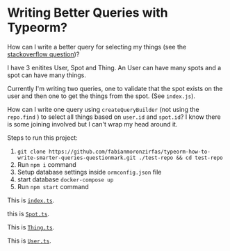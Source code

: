 # Writing Better Queries with Typeorm? 

How can I write a better query for selecting my things (see the [stackoverflow question](https://stackoverflow.com/questions/56790133/how-can-i-optimze-my-query-to-select-things-using-querybuilder-in-typeorm))?

I have 3 enitites User, Spot and Thing.
An User can have many spots and a spot can have many things.

Currently I'm writing two queries, one to validate that the spot exists on the user and then one to get the things from the spot. (See `index.js`).

How can I write one query using `createQueryBuilder` (not using the `repo.find` ) to select all things based on `user.id` and `spot.id`? I know there is some joining involved but I can't wrap my head around it.

Steps to run this project:

1. `git clone https://github.com/fabianmoronzirfas/typeorm-how-to-write-smarter-queries-questionmark.git ./test-repo && cd test-repo`
2. Run `npm i` command
3. Setup database settings inside `ormconfig.json` file
4. start database `docker-compose up`
5. Run `npm start` command



This is [`index.ts`](src/index.ts). 



this is [`Spot.ts`](src/entity/Spot.ts).


This is [`Thing.ts`](src/entity/Thing.ts).


This is [`User.ts`](src/entity/User.ts).
